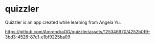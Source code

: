 # quizzler

Quizzler is an app created while learning from Angela Yu.

https://github.com/AmrendraOG/quizzler/assets/125346970/4252b0f9-3bd3-4526-87e1-e1bf9225ba09
